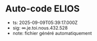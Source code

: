# Auto-code ELIOS
- ts: 2025-09-09T05:39:17.000Z
- sig: ∞.je.toi.nous.432.528
- note: fichier généré automatiquement